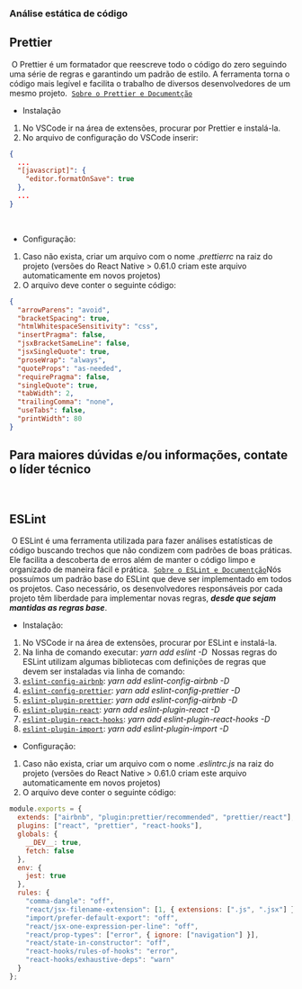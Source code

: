 ### Análise estática de código

## Prettier
​
O Prettier é um formatador que reescreve todo o código do zero seguindo uma série de regras e garantindo um padrão de estilo. A ferramenta torna o código mais legível e facilita o trabalho de diversos desenvolvedores de um mesmo projeto.
​
[`Sobre o Prettier e Documentção`](https://prettier.io/docs/en/index.html)
​
- Instalação
​
1. No VSCode ir na área de extensões, procurar por Prettier e instalá-la.
2. No arquivo de configuração do VSCode inserir:
​
```json
{
  ...
  "[javascript]": {
    "editor.formatOnSave": true
  },
  ...
}
```
​
- Configuração:
​
1. Caso não exista, criar um arquivo com o nome _.prettierrc_ na raiz do projeto (versões do React Native > 0.61.0 criam este arquivo automaticamente em novos projetos)
​
2. O arquivo deve conter o seguinte código:
​
```json
{
  "arrowParens": "avoid",
  "bracketSpacing": true,
  "htmlWhitespaceSensitivity": "css",
  "insertPragma": false,
  "jsxBracketSameLine": false,
  "jsxSingleQuote": true,
  "proseWrap": "always",
  "quoteProps": "as-needed",
  "requirePragma": false,
  "singleQuote": true,
  "tabWidth": 2,
  "trailingComma": "none",
  "useTabs": false,
  "printWidth": 80
}
```
​
Para maiores dúvidas e/ou informações, contate o líder técnico
​
---
​
## ESLint
​
O ESLint é uma ferramenta utilizada para fazer análises estatísticas de código buscando trechos que não condizem com padrões de boas práticas. Ele facilita a descoberta de erros além de manter o código limpo e organizado de maneira fácil e prática.
​
[`Sobre o ESLint e Documentção`](https://eslint.org/docs/)
​
Nós possuímos um padrão base do ESLint que deve ser implementado em todos os projetos. Caso necessário, os desenvolvedores responsáveis por cada projeto têm liberdade para implementar novas regras, **_desde que sejam mantidas as regras base_**.
​
- Instalação:
​
1. No VSCode ir na área de extensões, procurar por ESLint e instalá-la.
2. Na linha de comando executar: _yarn add eslint -D_
​
Nossas regras do ESLint utilizam algumas bibliotecas com definições de regras que devem ser instaladas via linha de comando:
​
3. [`eslint-config-airbnb`](https://www.npmjs.com/package/eslint-config-airbnb):
   _yarn add eslint-config-airbnb -D_
4. [`eslint-config-prettier`](https://github.com/prettier/eslint-config-prettier):
   _yarn add eslint-config-prettier -D_
5. [`eslint-plugin-prettier`](https://github.com/prettier/eslint-plugin-prettier):
   _yarn add eslint-config-airbnb -D_
6. [`eslint-plugin-react`](https://github.com/yannickcr/eslint-plugin-react):
   _yarn add eslint-plugin-react -D_
7. [`eslint-plugin-react-hooks`](https://www.npmjs.com/package/eslint-plugin-react-hooks):
   _yarn add eslint-plugin-react-hooks -D_
8. [`eslint-plugin-import`](https://github.com/benmosher/eslint-plugin-import):
   _yarn add eslint-plugin-import -D_
​
- Configuração:
​
1. Caso não exista, criar um arquivo com o nome _.eslintrc.js_ na raiz do projeto (versões do React Native > 0.61.0 criam este arquivo automaticamente em novos projetos)
​
2. O arquivo deve conter o seguinte código:
​
```javascript
module.exports = {
  extends: ["airbnb", "plugin:prettier/recommended", "prettier/react"],
  plugins: ["react", "prettier", "react-hooks"],
  globals: {
    __DEV__: true,
    fetch: false
  },
  env: {
    jest: true
  },
  rules: {
    "comma-dangle": "off",
    "react/jsx-filename-extension": [1, { extensions: [".js", ".jsx"] }],
    "import/prefer-default-export": "off",
    "react/jsx-one-expression-per-line": "off",
    "react/prop-types": ["error", { ignore: ["navigation"] }],
    "react/state-in-constructor": "off",
    "react-hooks/rules-of-hooks": "error",
    "react-hooks/exhaustive-deps": "warn"
  }
};
```
​
---
